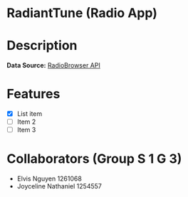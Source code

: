 # RadiantTune (Radio App)

# Description
**Data Source:** [RadioBrowser API](https://docs.radio-browser.info/#)


# Features

 - [x] List item
 - [ ] Item 2
 - [ ] Item 3

  # Collaborators (Group S 1 G 3)
  * Elvis Nguyen 1261068
  * Joyceline Nathaniel 1254557
